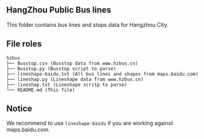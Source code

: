 HangZhou Public Bus lines
---------------------------

This folder contains bus lines and stops data for Hangzhou City.


File roles
-----------------

    hzbus
    ├── Busstop.csv (Busstop data from www.hzbus.cn)
    ├── Busstop.py (Busstop script to parse)
    ├── lineshape-baidu.txt (All bus lines and shapes from maps.baidu.com)
    ├── lineshap.py (Lineshape data from www.hzbus.cn)
    ├── lineshap.txt (Lineshape scritp to parse)
    └── README.md (This file)

Notice
------------------

We recommend to use `lineshape-baidu` if you are working against
maps.baidu.com.
